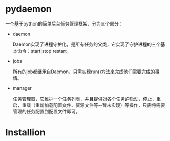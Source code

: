pydaemon
========

一个基于python的简单后台任务管理框架，分为三个部分：

* daemon
  
  Daemon实现了进程守护化，是所有任务的父类，它实现了守护进程的三个基本命令：start|stop|restart。

* jobs

  所有的job都继承自Daemon，只需实现run()方法来完成他们需要完成的事情。
  
* manager

  任务管理器，它维护一个任务列表，并且提供对各个任务的启动，停止，重启，重载（重新加载配置文件、资源文件等--暂未实现）等操作，只需将需要管理的任务配置到配置文件即可。

Installion
==========
